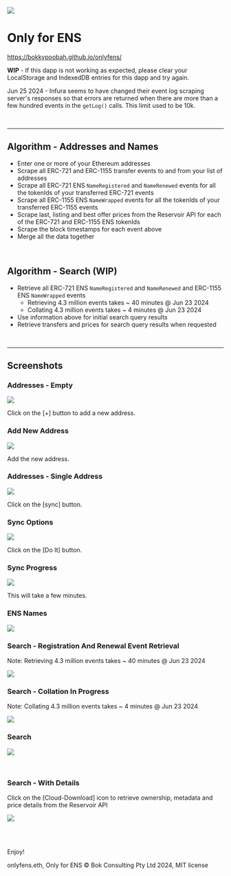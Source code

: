 ![](https://raw.githubusercontent.com/bokkypoobah/ChungoIntelligenceAgency/main/PornadoCash/freealexeypertsev.png)

# Only for ENS

https://bokkypoobah.github.io/onlyfens/

**WIP** - If this dapp is not working as expected, please clear your LocalStorage and IndexedDB entries for this dapp and try again.

Jun 25 2024 - Infura seems to have changed their event log scraping server's responses so that errors are returned when there are more than a few hundred events in the `getLog()` calls. This limit used to be 10k.

<br />

<hr />

## Algorithm - Addresses and Names

* Enter one or more of your Ethereum addresses
* Scrape all ERC-721 and ERC-1155 transfer events to and from your list of addresses
* Scrape all ERC-721 ENS `NameRegistered` and `NameRenewed` events for all the tokenIds of your transferred ERC-721 events
* Scrape all ERC-1155 ENS `NameWrapped` events for all the tokenIds of your transferred ERC-1155 events
* Scrape last, listing and best offer prices from the Reservoir API for each of the ERC-721 and ERC-1155 ENS tokenIds
* Scrape the block timestamps for each event above
* Merge all the data together

<br />

## Algorithm - Search (WIP)

* Retrieve all ERC-721 ENS `NameRegistered` and `NameRenewed` and ERC-1155 ENS `NameWrapped` events
  * Retrieving 4.3 million events takes ~ 40 minutes @ Jun 23 2024
  * Collating 4.3 million events takes ~ 4 minutes @ Jun 23 2024
* Use information above for initial search query results
* Retrieve transfers and prices for search query results when requested

<br />

<hr />

## Screenshots

### Addresses - Empty

<kbd><img src="images/Addresses-Empty.png" /></kbd>

Click on the [+] button to add a new address.

### Add New Address

<kbd><img src="images/AddNewAddress.png" /></kbd>

Add the new address.

### Addresses - Single Address

<kbd><img src="images/Addresses-SingleAddress.png" /></kbd>

Click on the [sync] button.

### Sync Options

<kbd><img src="images/Sync-Options.png" /></kbd>

Click on the [Do It] button.

### Sync Progress

<kbd><img src="images/Sync-Progress-1.png" /></kbd>

This will take a few minutes.

### ENS Names

<kbd><img src="images/Names.png" /></kbd>

### Search - Registration And Renewal Event Retrieval

Note: Retrieving 4.3 million events takes ~ 40 minutes @ Jun 23 2024

<kbd><img src="images/Search-RegoRenewEvents.png" /></kbd>

### Search - Collation In Progress

Note: Collating 4.3 million events takes ~ 4 minutes @ Jun 23 2024

<kbd><img src="images/Search-CollationInProgress.png" /></kbd>

### Search

<kbd><img src="images/Search.png" /></kbd>

<br />

### Search - With Details

Click on the [Cloud-Download] icon to retrieve ownership, metadata and price details from the Reservoir API

<kbd><img src="images/Search-WithDetails.png" /></kbd>

<br />

<br />

Enjoy!

onlyfens.eth, Only for ENS © Bok Consulting Pty Ltd 2024, MIT license
